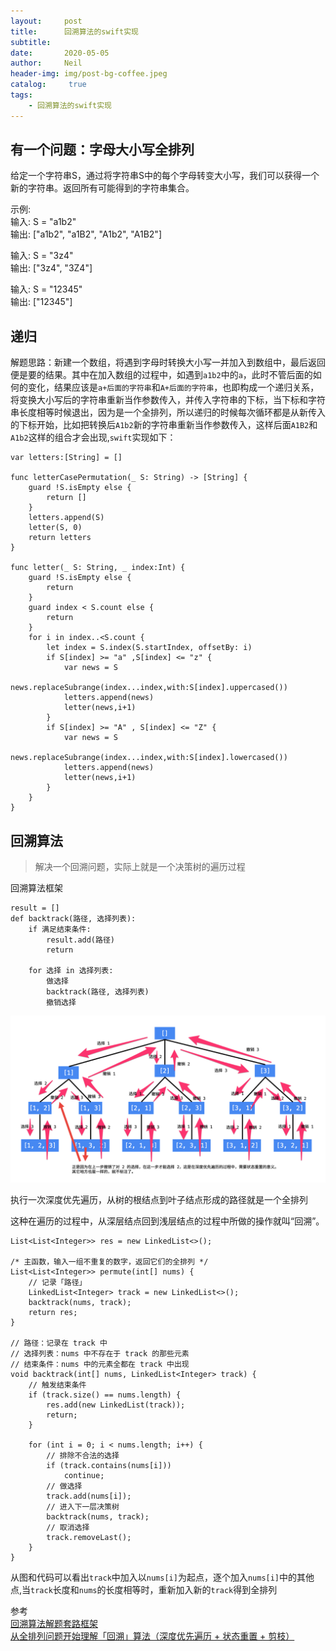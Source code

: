 ```yaml
---
layout:     post
title:      回溯算法的swift实现
subtitle:	  
date:       2020-05-05
author:     Neil
header-img: img/post-bg-coffee.jpeg
catalog: 	 true
tags:
    - 回溯算法的swift实现
---
```


## 有一个问题：字母大小写全排列  
给定一个字符串S，通过将字符串S中的每个字母转变大小写，我们可以获得一个新的字符串。返回所有可能得到的字符串集合。

示例:  
输入: S = "a1b2"  
输出: ["a1b2", "a1B2", "A1b2", "A1B2"]

输入: S = "3z4"  
输出: ["3z4", "3Z4"]

输入: S = "12345"  
输出: ["12345"]

## 递归

解题思路：新建一个数组，将遇到字母时转换大小写一并加入到数组中，最后返回便是要的结果。其中在加入数组的过程中，如遇到`a1b2`中的`a`，此时不管后面的如何的变化，结果应该是`a+后面的字符串`和`A+后面的字符串`，也即构成一个递归关系，将变换大小写后的字符串重新当作参数传入，并传入字符串的下标，当下标和字符串长度相等时候退出，因为是一个全排列，所以递归的时候每次循环都是从新传入的下标开始，比如把转换后`A1b2`新的字符串重新当作参数传入，这样后面`A1B2`和`A1b2`这样的组合才会出现,`swift`实现如下：


```
var letters:[String] = []

func letterCasePermutation(_ S: String) -> [String] {
    guard !S.isEmpty else {
        return []
    }
    letters.append(S)
    letter(S, 0)
    return letters
}

func letter(_ S: String, _ index:Int) {
    guard !S.isEmpty else {
        return
    }
    guard index < S.count else {
        return
    }
    for i in index..<S.count {
        let index = S.index(S.startIndex, offsetBy: i)
        if S[index] >= "a" ,S[index] <= "z" {
            var news = S
            news.replaceSubrange(index...index,with:S[index].uppercased())
            letters.append(news)
            letter(news,i+1)
        }
        if S[index] >= "A" , S[index] <= "Z" {
            var news = S
            news.replaceSubrange(index...index,with:S[index].lowercased())
            letters.append(news)
            letter(news,i+1)
        }
    }
}
```

## 回溯算法
>解决一个回溯问题，实际上就是一个决策树的遍历过程

回溯算法框架

```
result = []
def backtrack(路径, 选择列表):
    if 满足结束条件:
        result.add(路径)
        return

    for 选择 in 选择列表:
        做选择
        backtrack(路径, 选择列表)
        撤销选择
```

![](/img/local/backtrack4.png)

执行一次深度优先遍历，从树的根结点到叶子结点形成的路径就是一个全排列

这种在遍历的过程中，从深层结点回到浅层结点的过程中所做的操作就叫“回溯”。

```
List<List<Integer>> res = new LinkedList<>();

/* 主函数，输入一组不重复的数字，返回它们的全排列 */
List<List<Integer>> permute(int[] nums) {
    // 记录「路径」
    LinkedList<Integer> track = new LinkedList<>();
    backtrack(nums, track);
    return res;
}

// 路径：记录在 track 中
// 选择列表：nums 中不存在于 track 的那些元素
// 结束条件：nums 中的元素全都在 track 中出现
void backtrack(int[] nums, LinkedList<Integer> track) {
    // 触发结束条件
    if (track.size() == nums.length) {
        res.add(new LinkedList(track));
        return;
    }

    for (int i = 0; i < nums.length; i++) {
        // 排除不合法的选择
        if (track.contains(nums[i]))
            continue;
        // 做选择
        track.add(nums[i]);
        // 进入下一层决策树
        backtrack(nums, track);
        // 取消选择
        track.removeLast();
    }
}
```

从图和代码可以看出`track`中加入以`nums[i]`为起点，逐个加入`nums[i]`中的其他点,当`track`长度和`nums`的长度相等时，重新加入新的`track`得到全排列


参考  
[回溯算法解题套路框架](https://labuladong.gitbook.io/algo/di-ling-zhang-bi-du-xi-lie/hui-su-suan-fa-xiang-jie-xiu-ding-ban)  
[从全排列问题开始理解「回溯」算法（深度优先遍历 + 状态重置 + 剪枝）](https://leetcode-cn.com/problems/permutations/solution/hui-su-suan-fa-python-dai-ma-java-dai-ma-by-liweiw/)